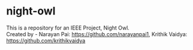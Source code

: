 # night-owl
This is a repository for an IEEE Project, Night Owl.  
Created by - 
Narayan Pai: https://github.com/narayanpai1, Krithik Vaidya: https://github.com/krithikvaidya
